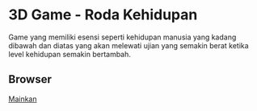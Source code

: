 # 3D Game - Roda Kehidupan

Game yang memiliki esensi seperti kehidupan manusia yang kadang dibawah dan diatas yang akan melewati ujian yang semakin berat ketika level kehidupan semakin bertambah.

## Browser

[Mainkan](http://game.abdymalikmulky.com/rodakehidupan.html)


